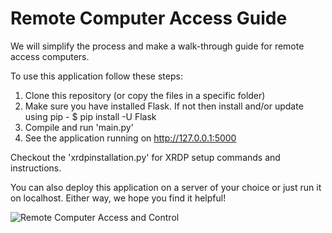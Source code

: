 # Remote Computer Access Guide
We will simplify the process and make a walk-through guide for remote access computers.

To use this application follow these steps:
1. Clone this repository (or copy the files in a specific folder)
2. Make sure you have installed Flask. If not then install and/or update using pip - $ pip install -U Flask
3. Compile and run 'main.py'
4. See the application running on http://127.0.0.1:5000

Checkout the 'xrdpinstallation.py' for XRDP setup commands and instructions.

You can also deploy this application on a server of your choice or just run it on localhost.
Either way, we hope you find it helpful!

![Remote Computer Access and Control ](https://user-images.githubusercontent.com/44306698/204735447-f2276744-2cd3-4a34-9e52-e66125722703.jpg)

